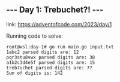 ## --- Day 1: Trebuchet?! ---

link: https://adventofcode.com/2023/day/1

Running code to solve:
```
root@wsl:day-1# go run main.go input.txt
1abc2 parsed digits are: 12
pqr3stu8vwx parsed digits are: 38
a1b2c3d4e5f parsed digits are: 15
treb7uchet parsed digits are: 77
Sum of digits is: 142
```